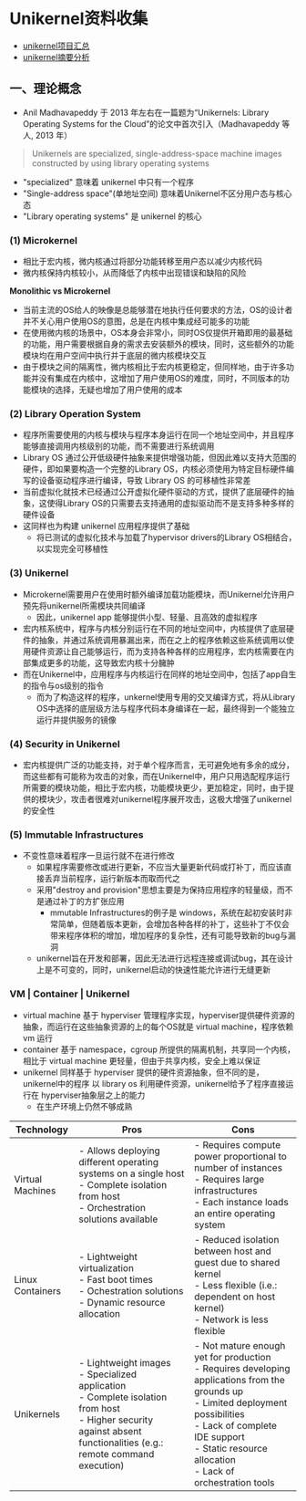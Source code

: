 # Unikernel资料收集

- [unikernel项目汇总](http://unikernel.org/projects/)
- [unikernel摘要分析](https://github.com/cetic/unikernels) 



## 一、理论概念

- Anil Madhavapeddy 于 2013 年左右在一篇题为“Unikernels: Library Operating Systems for the Cloud”的论文中首次引入（Madhavapeddy 等人, 2013 年）
> Unikernels are specialized, single-address-space machine images constructed by using library operating systems
- "specialized" 意味着 unikernel 中只有一个程序
- "Single-address space"(单地址空间) 意味着Unikernel不区分用户态与核心态
- "Library operating systems" 是 unikernel 的核心

### (1) Microkernel

- 相比于宏内核，微内核通过将部分功能转移至用户态以减少内核代码
- 微内核保持内核较小，从而降低了内核中出现错误和缺陷的风险

**Monolithic vs Microkernel**

- 当前主流的OS给人的映像是总能够潜在地执行任何要求的方法，OS的设计者并不关心用户使用OS的意图，总是在内核中集成经可能多的功能
- 在使用微内核的场景中，OS本身会非常小，同时OS仅提供开箱即用的最基础的功能，用户需要根据自身的需求去安装额外的模块，同时，这些额外的功能模块均在用户空间中执行并于底层的微内核模块交互
- 由于模块之间的隔离性，微内核相比于宏内核更稳定，但同样地，由于许多功能并没有集成在内核中，这增加了用户使用OS的难度，同时，不同版本的功能模块的选择，无疑也增加了用户使用的成本

### (2) Library Operation System

- 程序所需要使用的内核与模块与程序本身运行在同一个地址空间中，并且程序能够直接调用内核级别的功能，而不需要进行系统调用
- Library OS 通过公开低级硬件抽象来提供增强功能，但因此难以支持大范围的硬件，即如果要构造一个完整的Library OS，内核必须使用为特定目标硬件编写的设备驱动程序进行编译，导致 Library OS 的可移植性非常差
- 当前虚拟化就技术已经通过公开虚拟化硬件驱动的方式，提供了底层硬件的抽象，这使得Library OS的只需要去支持通用的虚拟驱动而不是支持多种多样的硬件设备
- 这同样也为构建 unikernel 应用程序提供了基础
  - 将已测试的虚拟化技术与加载了hypervisor drivers的Library OS相结合，以实现完全可移植性

### (3) Unikernel

- Microkernel需要用户在使用时额外编译加载功能模块，而Unikernel允许用户预先将unikernel所需模块共同编译
  - 因此，unikernel app 能够提供小型、轻量、且高效的虚拟程序
- 宏内核系统中，程序与内核分别运行在不同的地址空间中，内核提供了底层硬件的抽象，并通过系统调用暴漏出来，而在之上的程序依赖这些系统调用以使用硬件资源让自己能够运行，而为支持各种各样的应用程序，宏内核需要在内部集成更多的功能，这导致宏内核十分臃肿
- 而在Unikernel中，应用程序与内核运行在同样的地址空间中，包括了app自生的指令与os级别的指令
  - 而为了构造这样的程序，unkernel使用专用的交叉编译方式，将从Library OS中选择的底层级方法与程序代码本身编译在一起，最终得到一个能独立运行并提供服务的镜像

### (4) Security in Unikernel

- 宏内核提供广泛的功能支持，对于单个程序而言，无可避免地有多余的成分，而这些都有可能称为攻击的对象，而在Unikernel中，用户只用选配程序运行所需要的模块功能，相比于宏内核，功能模块更少，更加稳定，同时，由于提供的模块少，攻击者很难对unikernel程序展开攻击，这极大增强了unikernel的安全性

### (5) Immutable Infrastructures

- 不变性意味着程序一旦运行就不在进行修改
  - 如果程序需要修改或进行更新，不应当大量更新代码或打补丁，而应该直接丢弃当前程序，运行新版本而取而代之
  - 采用"destroy and provision"思想主要是为保持应用程序的轻量级，而不是通过补丁的方扩张应用
    - mmutable Infrastructures的例子是 windows，系统在起初安装时非常简单，但随着版本更新，会增加各种各样的补丁，这些补丁不仅会带来程序体积的增加，增加程序的复杂性，还有可能导致新的bug与漏洞
  - unikernel旨在开发和部署，因此无法进行远程连接或调试bug，其在设计上是不可变的，同时，unikernel启动的快速性能允许进行无缝更新

### VM | Container | Unikernel

- virtual machine 基于 hyperviser 管理程序实现，hyperviser提供硬件资源的抽象，而运行在这些抽象资源的上的每个OS就是 virtual machine，程序依赖 vm 运行
- container 基于 namespace，cgroup 所提供的隔离机制，共享同一个内核，相比于 virtual machine 更轻量，但由于共享内核，安全上难以保证
- unikernel 同样基于 hyperviser 提供的硬件资源抽象，但不同的是，unikernel中的程序 以 library os 利用硬件资源，unikernel给予了程序直接运行在 hyperviser抽象层之上的能力
  - 在生产环境上仍然不够成熟

| Technology | Pros | Cons |
| --- | --- | --- |
| Virtual Machines | - Allows deploying different operating systems on a single host<br> - Complete isolation from host<br> - Orchestration solutions available | - Requires compute power proportional to number of instances<br> - Requires large infrastructures<br> - Each instance loads an entire operating system |
| Linux Containers | - Lightweight virtualization<br> - Fast boot times<br> - Ochestration solutions<br> - Dynamic resource allocation | - Reduced isolation between host and guest due to shared kernel<br> - Less flexible (i.e.: dependent on host kernel)<br> - Network is less flexible |
| Unikernels | - Lightweight images<br> - Specialized application<br> - Complete isolation from host<br> - Higher security against absent functionalities (e.g.: remote command execution) | - Not mature enough yet for production<br> - Requires developing applications from the grounds up<br> - Limited deployment possibilities<br> - Lack of complete IDE support<br> - Static resource allocation<br> - Lack of orchestration tools |